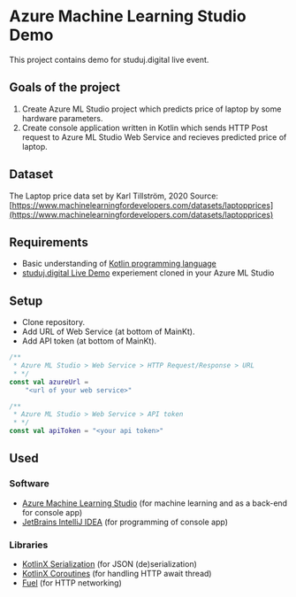 # Azure Machine Learning Studio Demo

This project contains demo for studuj.digital live event.

## Goals of the project
 1. Create Azure ML Studio project which predicts price of laptop by some hardware parameters.
 2. Create console application written in Kotlin which sends HTTP Post request to Azure ML Studio Web Service and recieves predicted price of laptop.

## Dataset
The Laptop price data set by Karl Tillström, 2020
Source: [https://www.machinelearningfordevelopers.com/datasets/laptopprices](https://www.machinelearningfordevelopers.com/datasets/laptopprices)

## Requirements

 - Basic understanding of [Kotlin programming language](https://kotlinlang.org/)
 - [studuj.digital Live Demo](https://gallery.cortanaintelligence.com/Experiment/studuj-digital-Live-demo) experiement cloned in your Azure ML Studio

## Setup
 - Clone repository.
 - Add URL of Web Service (at bottom of MainKt).
 - Add API token (at bottom of MainKt).
 
```kotlin
/**
 * Azure ML Studio > Web Service > HTTP Request/Response > URL
 * */
const val azureUrl =
    "<url of your web service>"

/**
 * Azure ML Studio > Web Service > API token
 * */
const val apiToken = "<your api token>"
```

## Used
### Software
 - [Azure Machine Learning Studio](https://studio.azureml.net/) (for machine learning and as a back-end for console app)
 - [JetBrains IntelliJ IDEA](https://www.jetbrains.com/idea/) (for programming of console app)

### Libraries

 - [KotlinX Serialization](https://github.com/Kotlin/kotlinx.serialization) (for JSON (de)serialization)
 - [KotlinX Coroutines](https://github.com/Kotlin/kotlinx.coroutines) (for handling HTTP await thread)
 - [Fuel](https://github.com/kittinunf/fuel) (for HTTP networking)
